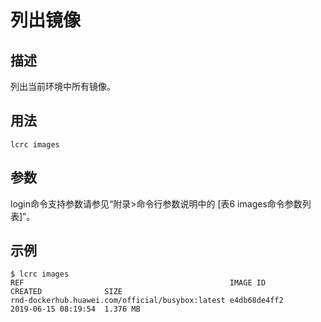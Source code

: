 # 列出镜像<a name="ZH-CN_TOPIC_0184808128"></a>

## 描述<a name="zh-cn_topic_0183111392_section52521111195712"></a>

列出当前环境中所有镜像。

## 用法<a name="zh-cn_topic_0183111392_section141022024195713"></a>

```
lcrc images
```

## 参数<a name="zh-cn_topic_0183111392_section91481947145716"></a>

login命令支持参数请参见“附录>命令行参数说明中的 [表6 images命令参数列表]”。

## 示例<a name="zh-cn_topic_0183111392_section5341907582"></a>

```
$ lcrc images
REF                                              IMAGE ID             CREATED              SIZE
rnd-dockerhub.huawei.com/official/busybox:latest e4db68de4ff2         2019-06-15 08:19:54  1.376 MB
```


